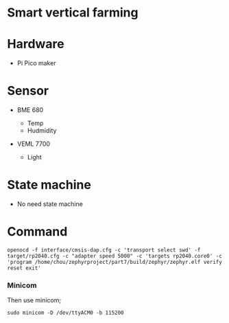 # Smart vertical farming

# Hardware

* Pi Pico maker

# Sensor

* BME 680
  * Temp
  * Hudmidity

* VEML 7700
  * Light
  
# State machine

* No need state machine

# Command
 
```
openocd -f interface/cmsis-dap.cfg -c 'transport select swd' -f target/rp2040.cfg -c "adapter speed 5000" -c 'targets rp2040.core0' -c 'program /home/chou/zephyrproject/part7/build/zephyr/zephyr.elf verify reset exit'
```

### Minicom

Then use minicom;

```
sudo minicom -D /dev/ttyACM0 -b 115200
```
